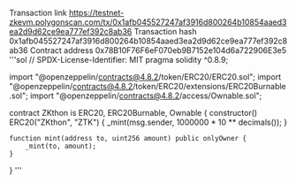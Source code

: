 Transaction link https://testnet-zkevm.polygonscan.com/tx/0x1afb045527247af3916d800264b10854aaed3ea2d9d62ce9ea777ef392c8ab36
Transaction hash 0x1afb045527247af3916d800264b10854aaed3ea2d9d62ce9ea777ef392c8ab36
Contract address 0x78B10F76F6eF070eb9B7152e104d6a722906E3e5
'''sol
// SPDX-License-Identifier: MIT
pragma solidity ^0.8.9;

import "@openzeppelin/contracts@4.8.2/token/ERC20/ERC20.sol";
import "@openzeppelin/contracts@4.8.2/token/ERC20/extensions/ERC20Burnable.sol";
import "@openzeppelin/contracts@4.8.2/access/Ownable.sol";

contract ZKthon is ERC20, ERC20Burnable, Ownable {
    constructor() ERC20("ZKthon", "ZTK") {
        _mint(msg.sender, 1000000 * 10 ** decimals());
    }

    function mint(address to, uint256 amount) public onlyOwner {
        _mint(to, amount);
    }
}
'''
